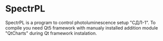 # SpectrPL

SpectrPL is a program to control photoluminescence setup "СДЛ-1". To compile you need Qt5 framework with manualy installed addition module "QtCharts" during Qt framework instalation.

